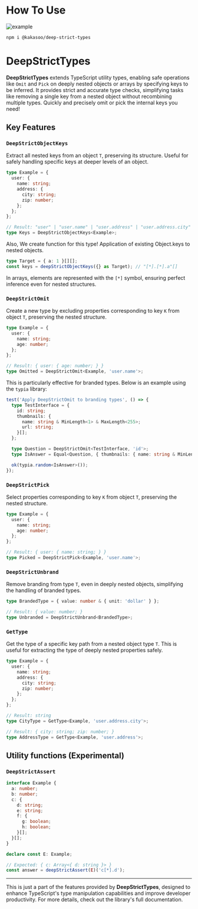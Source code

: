 # How To Use

![example](https://github.com/user-attachments/assets/28316425-8302-453e-b238-0c732606e6a7)

```bash
npm i @kakasoo/deep-strict-types
```

# DeepStrictTypes

**DeepStrictTypes** extends TypeScript utility types, enabling safe operations like `Omit` and `Pick` on deeply nested objects or arrays by specifying keys to be inferred. It provides strict and accurate type checks, simplifying tasks like removing a single key from a nested object without recombining multiple types. Quickly and precisely omit or pick the internal keys you need!

## Key Features

### `DeepStrictObjectKeys`

Extract all nested keys from an object `T`, preserving its structure. Useful for safely handling specific keys at deeper levels of an object.

```typescript
type Example = {
  user: {
    name: string;
    address: {
      city: string;
      zip: number;
    };
  };
};

// Result: "user" | "user.name" | "user.address" | "user.address.city" | "user.address.zip"
type Keys = DeepStrictObjectKeys<Example>;
```

Also, We create function for this type! Application of existing Object.keys to nested objects.

```ts
type Target = { a: 1 }[][];
const keys = deepStrictObjectKeys({} as Target); // "[*].[*].a"[]
```

In arrays, elements are represented with the `[*]` symbol, ensuring perfect inference even for nested structures.

### `DeepStrictOmit`

Create a new type by excluding properties corresponding to key `K` from object `T`, preserving the nested structure.

```typescript
type Example = {
  user: {
    name: string;
    age: number;
  };
};

// Result: { user: { age: number; } }
type Omitted = DeepStrictOmit<Example, 'user.name'>;
```

This is particularly effective for branded types. Below is an example using the `typia` library:

```typescript
test('Apply DeepStrictOmit to branding types', () => {
  type TestInterface = {
    id: string;
    thumbnails: {
      name: string & MinLength<1> & MaxLength<255>;
      url: string;
    }[];
  };

  type Question = DeepStrictOmit<TestInterface, 'id'>;
  type IsAnswer = Equal<Question, { thumbnails: { name: string & MinLength<1> & MaxLength<255>; url: string }[] }>;

  ok(typia.random<IsAnswer>());
});
```

### `DeepStrictPick`

Select properties corresponding to key `K` from object `T`, preserving the nested structure.

```typescript
type Example = {
  user: {
    name: string;
    age: number;
  };
};

// Result: { user: { name: string; } }
type Picked = DeepStrictPick<Example, 'user.name'>;
```

### `DeepStrictUnbrand`

Remove branding from type `T`, even in deeply nested objects, simplifying the handling of branded types.

```typescript
type BrandedType = { value: number & { unit: 'dollar' } };

// Result: { value: number; }
type Unbranded = DeepStrictUnbrand<BrandedType>;
```

### `GetType`

Get the type of a specific key path from a nested object type `T`. This is useful for extracting the type of deeply nested properties safely.

```typescript
type Example = {
  user: {
    name: string;
    address: {
      city: string;
      zip: number;
    };
  };
};

// Result: string
type CityType = GetType<Example, 'user.address.city'>;

// Result: { city: string; zip: number; }
type AddressType = GetType<Example, 'user.address'>;
```

## Utility functions (Experimental)

### `DeepStrictAssert`

```typescript
interface Example {
  a: number;
  b: number;
  c: {
    d: string;
    e: string;
    f: {
      g: boolean;
      h: boolean;
    }[];
  }[];
}

declare const E: Example;

// Expected: { c: Array<{ d: string }> }
const answer = deepStrictAssert(E)('c[*].d');
```

---

This is just a part of the features provided by **DeepStrictTypes**, designed to enhance TypeScript's type manipulation capabilities and improve developer productivity. For more details, check out the library's full documentation.
